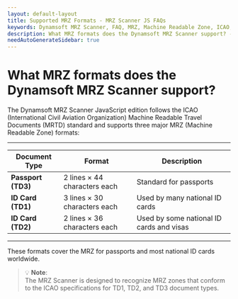 ```yaml
---
layout: default-layout
title: Supported MRZ Formats - MRZ Scanner JS FAQs
keywords: Dynamsoft MRZ Scanner, FAQ, MRZ, Machine Readable Zone, ICAO, TD1, TD2, TD3, passport, ID
description: What MRZ formats does the Dynamsoft MRZ Scanner support? - MRZ Scanner JS FAQs.
needAutoGenerateSidebar: true
---
```


# What MRZ formats does the Dynamsoft MRZ Scanner support?

The Dynamsoft MRZ Scanner JavaScript edition follows the ICAO (International Civil Aviation Organization) Machine Readable Travel Documents (MRTD) standard and supports three major MRZ (Machine Readable Zone) formats:

---

| **Document Type**            | **Format**                      | **Description**                               |
|------------------------------|----------------------------------|-----------------------------------------------|
| **Passport (TD3)**           | 2 lines × 44 characters each     | Standard for passports                        |
| **ID Card (TD1)**            | 3 lines × 30 characters each     | Used by many national ID cards                |
| **ID Card (TD2)**            | 2 lines × 36 characters each     | Used by some national ID cards and visas      |

---

These formats cover the MRZ for passports and most national ID cards worldwide.

> 💡 **Note**:  
> The MRZ Scanner is designed to recognize MRZ zones that conform to the ICAO specifications for TD1, TD2, and TD3 document types.
